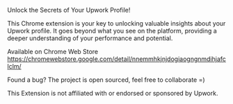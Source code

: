 Unlock the Secrets of Your Upwork Profile!

This Chrome extension is your key to unlocking valuable insights about your Upwork profile. It goes beyond what you see on the platform, providing a deeper understanding of your performance and potential.

Available on Chrome Web Store
https://chromewebstore.google.com/detail/nnemmhkjnjdogiaogngnmdihjafclclm/

Found a bug? The project is open sourced, feel free to collaborate =)

This Extension is not affiliated with or endorsed or sponsored by Upwork.
